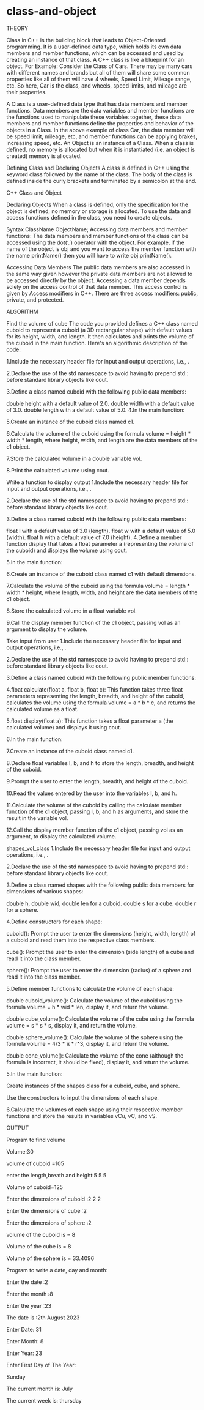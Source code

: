 # class-and-object
THEORY

Class in C++ is the building block that leads to Object-Oriented programming. It is a user-defined data type, which holds its own data members and member functions, which can be accessed and used by creating an instance of that class. A C++ class is like a blueprint for an object. For Example: Consider the Class of Cars. There may be many cars with different names and brands but all of them will share some common properties like all of them will have 4 wheels, Speed Limit, Mileage range, etc. So here, Car is the class, and wheels, speed limits, and mileage are their properties.

A Class is a user-defined data type that has data members and member functions.
Data members are the data variables and member functions are the functions used to manipulate these variables together, these data members and member functions define the properties and behavior of the objects in a Class.
In the above example of class Car, the data member will be speed limit, mileage, etc, and member functions can be applying brakes, increasing speed, etc.
An Object is an instance of a Class. When a class is defined, no memory is allocated but when it is instantiated (i.e. an object is created) memory is allocated.

Defining Class and Declaring Objects
A class is defined in C++ using the keyword class followed by the name of the class. The body of the class is defined inside the curly brackets and terminated by a semicolon at the end.

C++ Class and Object 


Declaring Objects
When a class is defined, only the specification for the object is defined; no memory or storage is allocated. To use the data and access functions defined in the class, you need to create objects.

Syntax
ClassName ObjectName;
Accessing data members and member functions: The data members and member functions of the class can be accessed using the dot(‘.’) operator with the object. For example, if the name of the object is obj and you want to access the member function with the name printName() then you will have to write obj.printName().

Accessing Data Members
The public data members are also accessed in the same way given however the private data members are not allowed to be accessed directly by the object. Accessing a data member depends solely on the access control of that data member. This access control is given by Access modifiers in C++. There are three access modifiers: public, private, and protected.

ALGORITHM

Find the volume of cube
The code you provided defines a C++ class named cuboid to represent a cuboid (a 3D rectangular shape) with default values for its height, width, and length. It then calculates and prints the volume of the cuboid in the main function. Here's an algorithmic description of the code:

1.Include the necessary header file for input and output operations, i.e., .

2.Declare the use of the std namespace to avoid having to prepend std:: before standard library objects like cout.

3.Define a class named cuboid with the following public data members:

double height with a default value of 2.0.
double width with a default value of 3.0.
double length with a default value of 5.0.
4.In the main function:

5.Create an instance of the cuboid class named c1.

6.Calculate the volume of the cuboid using the formula volume = height * width * length, where height, width, and length are the data members of the c1 object.

7.Store the calculated volume in a double variable vol.

8.Print the calculated volume using cout.

Write a function to display output
1.Include the necessary header file for input and output operations, i.e., .

2.Declare the use of the std namespace to avoid having to prepend std:: before standard library objects like cout.

3.Define a class named cuboid with the following public data members:

float l with a default value of 3.0 (length).
float w with a default value of 5.0 (width).
float h with a default value of 7.0 (height).
4.Define a member function display that takes a float parameter a (representing the volume of the cuboid) and displays the volume using cout.

5.In the main function:

6.Create an instance of the cuboid class named c1 with default dimensions.

7.Calculate the volume of the cuboid using the formula volume = length * width * height, where length, width, and height are the data members of the c1 object.

8.Store the calculated volume in a float variable vol.

9.Call the display member function of the c1 object, passing vol as an argument to display the volume.

Take input from user
1.Include the necessary header file for input and output operations, i.e., .

2.Declare the use of the std namespace to avoid having to prepend std:: before standard library objects like cout.

3.Define a class named cuboid with the following public member functions:

4.float calculate(float a, float b, float c): This function takes three float parameters representing the length, breadth, and height of the cuboid, calculates the volume using the formula volume = a * b * c, and returns the calculated volume as a float.

5.float display(float a): This function takes a float parameter a (the calculated volume) and displays it using cout.

6.In the main function:

7.Create an instance of the cuboid class named c1.

8.Declare float variables l, b, and h to store the length, breadth, and height of the cuboid.

9.Prompt the user to enter the length, breadth, and height of the cuboid.

10.Read the values entered by the user into the variables l, b, and h.

11.Calculate the volume of the cuboid by calling the calculate member function of the c1 object, passing l, b, and h as arguments, and store the result in the variable vol.

12.Call the display member function of the c1 object, passing vol as an argument, to display the calculated volume.

shapes_vol_class
1.Include the necessary header file for input and output operations, i.e., .

2.Declare the use of the std namespace to avoid having to prepend std:: before standard library objects like cout.

3.Define a class named shapes with the following public data members for dimensions of various shapes:

double h, double wid, double len for a cuboid. double s for a cube. double r for a sphere.

4.Define constructors for each shape:

cuboid(): Prompt the user to enter the dimensions (height, width, length) of a cuboid and read them into the respective class members.

cube(): Prompt the user to enter the dimension (side length) of a cube and read it into the class member.

sphere(): Prompt the user to enter the dimension (radius) of a sphere and read it into the class member.

5.Define member functions to calculate the volume of each shape:

double cuboid_volume(): Calculate the volume of the cuboid using the formula volume = h * wid * len, display it, and return the volume.

double cube_volume(): Calculate the volume of the cube using the formula volume = s * s * s, display it, and return the volume.

double sphere_volume(): Calculate the volume of the sphere using the formula volume = 4/3 * π * r^3, display it, and return the volume.

double cone_volume(): Calculate the volume of the cone (although the formula is incorrect, it should be fixed), display it, and return the volume.

5.In the main function:

Create instances of the shapes class for a cuboid, cube, and sphere.

Use the constructors to input the dimensions of each shape.

6.Calculate the volumes of each shape using their respective member functions and store the results in variables vCu, vC, and vS.

OUTPUT

Program to find volume

Volume:30

volume of cuboid =105

enter the length,breath and height:5 5 5 

Volume of cuboid=125

Enter the dimensions of cuboid :2 2 2

Enter the dimensions of cube :2

Enter the dimensions of sphere :2

volume of the cuboid is = 8

Volume of the cube is = 8

Volume of the sphere is = 33.4096

Program to write a date, day and month:

Enter the date :2

Enter the month :8

Enter the year :23

The date is :2th August 2023


Enter Date: 31

Enter Month: 8  

Enter Year: 23

Enter First Day of The Year: 

Sunday

The current month is: July

The current week is: thursday
